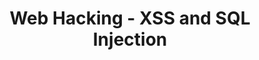 ---
credit:
- Noelle Crawford
featured: false
location: Zoom
recording: 'https://youtu.be/NPSDF3VAR4M'
slides: web.pdf
tags:
- web
- xss
- sqli
time_close: ''
time_start: 2020-12-03T18:00:00.000000-06:00
title: Web Hacking - XSS and SQL Injection
week_number: 14
---